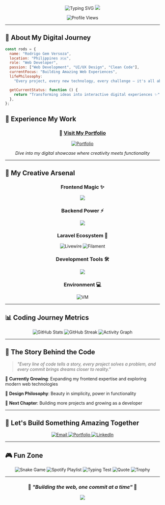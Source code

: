 <div align="center">
  
  <!-- Animated Header -->
  <img src="https://readme-typing-svg.herokuapp.com?font=Fira+Code&weight=600&size=35&pause=1000&color=00D4FF&center=true&vCenter=true&width=600&height=100&lines=Hi+there!+👋+I'm+Rods;Web+Developer+from+🇵🇭;Crafting+Digital+Experiences;Welcome+to+My+Code+Universe!" alt="Typing SVG" />    <!-- Profile Banner -->
  <img src="https://capsule-render.vercel.app/api?type=waving&color=0:1e3a8a,50:1e40af,100:1d4ed8&height=200&section=header&text=Rodrigo%20Gem%20Versoza&fontSize=80&fontAlignY=35&animation=twinkling&fontColor=ffffff" />
  
  <!-- Profile Views with Style -->
  <img src="https://komarev.com/ghpvc/?username=rgversoza&label=Profile%20Visitors&color=00D4FF&style=for-the-badge" alt="Profile Views" />
  
</div>

---

## 🚀 **About My Digital Journey**

```javascript
const rods = {
  name: "Rodrigo Gem Versoza",
  location: "Philippines 🇵🇭",
  role: "Web Developer",
  passion: ["Web Development", "UI/UX Design", "Clean Code"],
  currentFocus: "Building Amazing Web Experiences",
  lifePhilosophy:
    "Every project, every new technology, every challenge — it's all about taking that leap.",

  getCurrentStatus: function () {
    return "Transforming ideas into interactive digital experiences ✨";
  },
};
```

## 🌟 **Experience My Work**

<div align="center">
  
  ### 🎯 **[Visit My Portfolio](https://rods-portfolio.vercel.app/)** 
  
  <a href="https://rods-portfolio.vercel.app/" target="_blank">
    <img src="https://img.shields.io/badge/🌐_Portfolio-Live_Website-00D4FF?style=for-the-badge&logo=vercel&logoColor=white&labelColor=000000" alt="Portfolio" />
  </a>
  
  *Dive into my digital showcase where creativity meets functionality*
  
</div>

---

## 🎨 **My Creative Arsenal**

<div align="center">

### **Frontend Magic** ✨

<img src="https://skillicons.dev/icons?i=html,css,js,react,bootstrap,tailwind,figma" />

### **Backend Power** ⚡

<img src="https://skillicons.dev/icons?i=php,laravel,codeigniter,mysql" />

### **Laravel Ecosystem** 🚀

<img src="https://img.shields.io/badge/Livewire-4E56A6?style=for-the-badge&logo=livewire&logoColor=white" alt="Livewire" />
<img src="https://img.shields.io/badge/Filament-FFAA00?style=for-the-badge&logo=laravel&logoColor=white" alt="Filament" />

### **Development Tools** 🛠️

<img src="https://skillicons.dev/icons?i=git,github,gitlab,vscode,bash,linux,photoshop,postman" />

### **Environment** 💻

<img src="https://img.shields.io/badge/VM-VMware-607078?style=for-the-badge&logo=vmware&logoColor=white" alt="VM" />

</div>

---

## 📊 **Coding Journey Metrics**

<div align="center">
  
  <!-- Stats Cards -->
  <img src="https://github-readme-stats.vercel.app/api?username=rgversoza&show_icons=true&theme=tokyonight&hide_border=true&bg_color=0D1117&title_color=00D4FF&icon_color=00D4FF&text_color=FFFFFF" alt="GitHub Stats" />
  
  <img src="https://github-readme-streak-stats.herokuapp.com/?user=rgversoza&theme=tokyonight&hide_border=true&background=0D1117&stroke=00D4FF&ring=00D4FF&fire=FF6B6B&currStreakLabel=00D4FF" alt="GitHub Streak" />
  
  <!-- Activity Graph -->
  <img src="https://github-readme-activity-graph.vercel.app/graph?username=rgversoza&theme=tokyo-night&hide_border=true&bg_color=0D1117&color=00D4FF&line=00D4FF&point=FF6B6B" alt="Activity Graph" />
  
</div>

---

## 🌈 **The Story Behind the Code**

> _"Every line of code tells a story, every project solves a problem, and every commit brings dreams closer to reality."_

🌱 **Currently Growing**: Expanding my frontend expertise and exploring modern web technologies

🎨 **Design Philosophy**: Beauty in simplicity, power in functionality

🚀 **Next Chapter**: Building more projects and growing as a developer

---

## 💌 **Let's Build Something Amazing Together**

<div align="center">
    <!-- Contact Cards -->
  <a href="mailto:rodrigogemversoza15@gmail.com">
    <img src="https://img.shields.io/badge/Email-D14836?style=for-the-badge&logo=gmail&logoColor=white" alt="Email" />
  </a>
  
  <a href="https://rods-portfolio.vercel.app/" target="_blank">
    <img src="https://img.shields.io/badge/Portfolio-000000?style=for-the-badge&logo=vercel&logoColor=white" alt="Portfolio" />
  </a>
  
  <a href="https://www.linkedin.com/in/rgversoza/" target="_blank">
    <img src="https://img.shields.io/badge/LinkedIn-0077B5?style=for-the-badge&logo=linkedin&logoColor=white" alt="LinkedIn" />
  </a>
  
  <!-- Social Links Section - Add your social media when ready -->
  <!--
  <a href="your-linkedin-url">
    <img src="https://img.shields.io/badge/LinkedIn-0077B5?style=for-the-badge&logo=linkedin&logoColor=white" alt="LinkedIn" />
  </a>
  
  <a href="your-twitter-url">
    <img src="https://img.shields.io/badge/Twitter-1DA1F2?style=for-the-badge&logo=twitter&logoColor=white" alt="Twitter" />
  </a>
  -->
  
</div>

---

## 🎮 **Fun Zone**

<div align="center">
  
  <!-- Snake Game -->
  <img src="https://github.com/rgversoza/rgversoza/blob/output/github-contribution-grid-snake.svg" alt="Snake Game" />
  
  <!-- Spotify Playlist -->
  <img src="https://spotify-github-profile.vercel.app/api/view.svg?uid=rgversoza&redirect=true&width=400&height=120&theme=novatorem&show_offline=false&background_color=0d1117&interchange=false&bar_color=53b14f&bar_color_cover=false" alt="Spotify Playlist" />
  
  <!-- Typing Test Game -->
  <img src="https://readme-typing-svg.herokuapp.com?font=Fira+Code&size=16&pause=1000&color=00D4FF&center=true&vCenter=true&width=400&height=50&lines=⌨️+Typing+Speed%3A+Challenge+Accepted!;🎯+WPM%3A+Fast+fingers+at+work;💻+Code+typing+in+progress..." alt="Typing Test" />
  
  <!-- Quote of the Day -->
  <img src="https://quotes-github-readme.vercel.app/api?type=horizontal&theme=tokyonight" alt="Quote" />
  
  <!-- Trophy -->
  <img src="https://github-profile-trophy.vercel.app/?username=rgversoza&theme=tokyonight&no-frame=true&column=7" alt="Trophy" />
  
</div>

---

<div align="center">
  
  ### 🌟 *"Building the web, one commit at a time"* 🌟
  
  <!-- Footer Animation -->
  <img src="https://capsule-render.vercel.app/api?type=waving&color=gradient&height=100&section=footer" />
  
</div>
